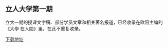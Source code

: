 ## 立人大学第一期

立大一期的授课文字稿、部分学员文章和相关著名报道，已经收录在欧阳主编的《大學 在人間》里，在此不重复收录。

[下载地址](https://github.com/LirenCollege/LRC/blob/master/download)
